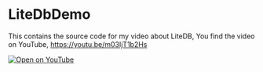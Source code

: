 # LiteDbDemo

This contains the source code for my video about LiteDB, You find the video on YouTube, https://youtu.be/m03IjT1b2Hs


[![Open on YouTube](https://user-images.githubusercontent.com/6691971/189649833-c6bc2c8e-dfd6-497e-82da-e9665467746a.png)](https://youtu.be/m03IjT1b2Hs)
